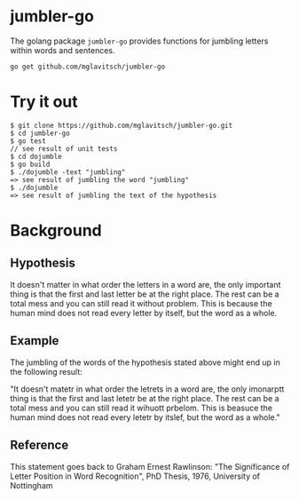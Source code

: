 # jumbler-go

The golang package `jumbler-go` provides functions for jumbling letters within words and sentences.

```
go get github.com/mglavitsch/jumbler-go
```

# Try it out

```
$ git clone https://github.com/mglavitsch/jumbler-go.git
$ cd jumbler-go
$ go test
// see result of unit tests
$ cd dojumble
$ go build
$ ./dojumble -text "jumbling"
=> see result of jumbling the word "jumbling"
$ ./dojumble
=> see result of jumbling the text of the hypothesis
```

# Background

## Hypothesis

It doesn't matter in what order the letters in a word are, the only important thing is that the first and last letter be at the right place. The rest can be a total mess and you can still read it without problem. This is because the human mind does not read every letter by itself, but the word as a whole.

## Example

The jumbling of the words of the hypothesis stated above might end up in the following result:

"It doesn't matetr in what order the letrets in a word are, the only imonarptt thing is that the first and last letetr be at the right place. The rest can be a total mess and you can still read it wihuott prbelom. This is beasuce the human mind does not read every letetr by itslef, but the word as a whole."

## Reference

This statement goes back to Graham Ernest Rawlinson: "The Significance of Letter Position in Word Recognition", PhD Thesis, 1976, University of Nottingham
